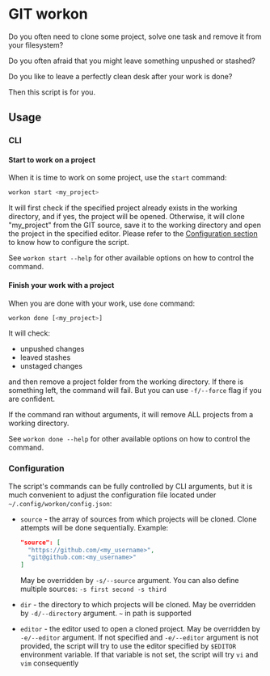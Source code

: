 # GIT workon

Do you often need to clone some project, solve one task and remove it from your filesystem?

Do you often afraid that you might leave something unpushed or stashed?

Do you like to leave a perfectly clean desk after your work is done?

Then this script is for you.

## Usage

### CLI

#### Start to work on a project

When it is time to work on some project, use the `start` command:

```bash
workon start <my_project>
```

It will first check if the specified project already exists in the working directory, and if yes, the project will be
opened. Otherwise, it will clone "my_project" from the GIT source, save it to the working directory and open the
project in the specified editor. Please refer to the [Configuration section](#configuration) to know how to configure
the script.

See `workon start --help` for other available options on how to control the command.

#### Finish your work with a project

When you are done with your work, use `done` command:

```bash
workon done [<my_project>]
```

It will check:

* unpushed changes
* leaved stashes
* unstaged changes

and then remove a project folder from the working directory. If there is something left, the command will fail. But you
can use `-f/--force` flag if you are confident.

If the command ran without arguments, it will remove ALL projects from a working directory.

See `workon done --help` for other available options on how to control the command.

### Configuration

The script's commands can be fully controlled by CLI arguments, but it is much convenient to adjust the configuration
file located under `~/.config/workon/config.json`:

* `source` - the array of sources from which projects will be cloned. Clone attempts will be done sequentially.
  Example:
  
  ```json
  "source": [
    "https://github.com/<my_username>",
    "git@github.com:<my_username>"
  ]
  ```

  May be overridden by `-s/--source` argument. You can also define multiple sources: `-s first second -s third`
* `dir` - the directory to which projects will be cloned. May be overridden by `-d/--directory` argument. `~` in path
  is supported
* `editor` - the editor used to open a cloned project. May be overridden by `-e/--editor` argument. If not
  specified and `-e/--editor` argument is not provided, the script will try to use the editor specified by `$EDITOR`
  environment variable. If that variable is not set, the script will try `vi` and `vim` consequently
